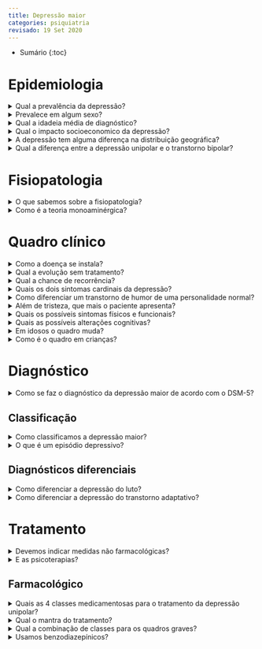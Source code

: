 ```yaml
---
title: Depressão maior
categories: psiquiatria
revisado: 19 Set 2020
---
```


* Sumário
{:toc}


# Epidemiologia

<details markdown="1">
<summary>Qual a prevalência da depressão?</summary>
8 a 16% da população. É o transtorno psiquiátrico de maior prevalência.
</details>

<details markdown="1">
<summary>Prevalece em algum sexo?</summary>
O dobro mais prevalente nas mulheres, com cerca de 2 mulhera para cada homem.
</details>

<details markdown="1">
<summary>Qual a idadeia média de diagnóstico?</summary>
Dos 20 aos 50 anos, com média de 40 anos; mas pode aparecer em qualquer idade.
</details>

<details markdown="1">
<summary>Qual o impacto socioeconomico da depressão?</summary>
É mais debilitante que DAC e DM e é a principal causa de anos vividos com incapacidade (YLD), além da principal causa de afastamento do trabalho no mundo.
</details>

<details markdown="1">
<summary>A depressão tem alguma diferença na distribuição geográfica?</summary>
É mais comum em áreas rurais do que urbanas.
</details>

<details markdown="1">
<summary>Qual a diferença entre a depressão unipolar e o transtorno bipolar?</summary>
Na depressão unipolar nós não temos episódios de mania ou hipomania, presentes no transtorno bipolar.
</details>

# Fisiopatologia

<details markdown="1">
<summary>O que sabemos sobre a fisiopatologia?</summary>
A fisiopatologia da depressão é extremamente complexa. Ainda não existe uma teoria capaz de explicar toda a doença, sendo descritas varias hipóteses complementares envovlendo genética, epigenética, neutrotransmissores, teorias inflamatorias e citocinas, estressores sociais, fatores ambientais, etc.
</details>

<details markdown="1">
<summary>Como é a teoria monoaminérgica?</summary>
Nessa teoria, as monoaminas são entendidas como a via final da depressão. Como se as alterações prévias no final resultassem na alteração desses três neurotransmissores, cada um relacionado a um conjunto de sintomas da depressão.

As monoaminas são:

1. Dopamina,
2. Serotonina e,
3. Noradrenalina.
</details>


# Quadro clínico

<details markdown="1">
<summary>Como a doença se instala?</summary>
Normalmente se apresenta com início insidioso ou subagudo.
</details>

<details markdown="1">
<summary>Qual a evolução sem tratamento?</summary>
Sem tratamento costuma remitir espontâneamente em 3 a 6 meses, entretanto, se o estressor continuar presente ela pode cronificar. Além disso, o tempo de doença não tratada, não apenas medicamentos, piora o prognóstico do paciente.
</details>

<details markdown="1">
<summary>Qual a chance de recorrência?</summary>
É uma doença **crônica** e **muito recorrente**. Quem já teve um episódio depressivo na vida tem uma chance de 50% de ter um segundo episódio. Para o terceiro e quarto episódio essas chances aumentam para 70% e 90%, respectivamente.
</details>

<details markdown="1">
<summary>Quais os dois sintomas cardinais da depressão?</summary>
Agora falando propriamente do quadro clínico, existem dois sintomas referidos como 'cardinais': a **tristeza** e **anedonia** — falta de vontade para executar tarefas.

1. **Tristeza**;
2. **Anedonia** — falta de prazer.
</details>

<details markdown="1">
<summary>Como diferenciar um transtorno de humor de uma personalidade normal?</summary>
A depressão deve sempre ser uma mudança em relação ao comportamento prévio do paciente. O indivíduo era alegre e que sentia prazer nas coisas mas agora chora com facilidade, fica pra baixo. Ou seja, de fato existe uma alteração do humor do paciente em relação ao seu estado considerado 'normal'.
</details>

<details markdown="1">
<summary>Além de tristeza, que mais o paciente apresenta?</summary>
1. Falta de ânimo, cansaço, fadiga;
2. Apatia;
3. Alterações de psicomotricidade — lentificação, catatonia, agitação, inquietação;
4. Culpa, inutilidade;
5. Baixa auto estima, irritabilidade;
6. Desesperança, ideação suicida.
</details>

<details markdown="1">
<summary>Quais os possíveis sintomas físicos e funcionais?</summary>
1. Alterações do sono — insônia ou hipersonia;
2. Alterações de apetite ou perda/ganha de peso;
3. Alterações de libido e sexuais;
4. Sintomas álgicos.
</details>

<details markdown="1">
<summary>Quais as possíveis alterações cognitivas?</summary>
1. Alteração da concentração;
2. Distorção da realidade, pensamentos repetitivos ou ruminativos;
3. Sintomas ansiosos;
4. Pode evoluir para sintomas psicóticos (quadros graves).

Com distorção de realidade aqui não estamos nos refeirondo a delírios ou alucinações, mas sim à possibilidade de o paciente começar a olhar a vida sobre um prisma muito negativo. Ele começa a focar demais nos eventos negativos, 'vê o copo sempre meio vazio'.
</details>

<details markdown="1">
<summary>Em idosos o quadro muda?</summary>
**Dependendo da idade do paciente** o quadro clínico pode ser um pouco diferente. Por exemplo, **idosos** costumam apresentar anedonia mas sem tristeza, além de mais lentificação, mais sintomas psicóticos, mais sintomas físicos e funcionais (sono, apetite, somatizações) e maior risco de suicícidio.
</details>

<details markdown="1">
<summary>Como é o quadro em crianças?</summary>
Já as **crianças** e os adolescentes, apresentam um quadro de humor mais disfórico (irritadiços) que pode ser perceptível de forma secundária com isolamento social, queda no rendimento escolar.
</details>

# Diagnóstico

<details markdown="1">
<summary>Como se faz o diagnóstico da depressão maior de acordo com o DSM-5?</summary>
Resumindo, são basicamente 9 sintomas sendo que para o diagnóstico são necessários **pelo menos 5 sintomas mais obrigatoriamente a tristeza e/ou anedonia**.

1. Triteza;
2. Anedonia;
3. Alterações de apetite ou peso;
4. Alterações de sono;
5. Alterações de psicomotricidade;
6. Fadiga ou falta de energia;
7. Inutilidade, culpa, auto recriminação;
8. Alterações de concentração ou indecisão;
9. Pensamentos recorrentes de morte.

Além disso, os sintomas devem estar presentes a maior parte dos dias por pelo menos 15 dias e precisam causar prejuízo e/ou sofrimento para a vida do paciente. Outras causas devem ser excluídas e além disso, existe um importantíssimo critério de exclusão: o paciente **nunca pode ter tido episódios de mania ou hipomania**.
</details>

## Classificação

<details markdown="1">
<summary>Como classificamos a depressão maior?</summary>
Após o diagnóstico podemos classificar a depressão em leve, moderada e grave levando em conta o número de sintomas, a gravidade, o grau de prejuízo e a associação com ideação suicida, sintomas psicóticos ou necessidade de internação.
</details>

<details markdown="1">
<summary>O que é um episódio depressivo?</summary>
Quando o paciente apresenta apenas 1 episódio depressivo, dizemos então que ele teve um episódio. A partir de 2 ou mais episódios já podemos dizer que o paciente tem depressão recorrente ou transtorno depressivo maior.

Para a separação dos episódios são necessários pelo menos 2 meses assintomáticos ou de quadro muito leve.
</details>

## Diagnósticos diferenciais

<details markdown="1">
<summary>Como diferenciar a depressão do luto?</summary>
No luto, a alteração de humor está muito relacionada à perda, um vazio, e o humor oscila, não sendo persistentemente depressivo, na forma de "ondas do luto" (algo faz a pessoa relembrar a perda e a tristeza volta). Outra diferença é que no luto os sintomas tendem a aliviar com o tempo enquanto que na depressão tendem a piorar. Mas sempre devemos ter em mente que o luto pode ser um gatilho para um episódio depressivo.
</details>

<details markdown="1">
<summary>Como diferenciar a depressão do transtorno adaptativo?</summary>
Outro diagnóstico diferencial se faz com o **transtorno adaptativo**, que está relacionado a problemas da vida como perdas, desemprego, separações, doenças médicas que podem gerar um quadro 'depressivo *like*' (tristeza, ruminações, alterações do sono e apetite). O episódio depressivo vai além do esperado em situações como essa e pode ser desencadeado.
</details>

# Tratamento

<details markdown="1">
<summary>Devemos indicar medidas não farmacológicas?</summary>
As medidas farmacológicas são sempre indicadas, como melhora do sono, exercícios físicos, nutrição, diminuição dos estressores.
</details>

<details markdown="1">
<summary>E as psicoterapias?</summary>
As terapias também são indicadas. Dentre as com mais evidências científicas, estão:

1. Terapia cognitivo comportamental (TCC);
2. Terapia interpessoal (TIP);
3. Terapia de ativação comportamental.
</details>


## Farmacológico

<details markdown="1">
<summary>Quais as 4 classes medicamentosas para o tratamento da depressão unipolar?</summary>
De tratamento farmacológico as opções incluem os ISRS (inibidores seletivos de recaptação da serotonina), os IRSN (inibidores de recaptação da serotonina e noradrenalina), antidepressivos tricíclicos e os atípicos.

1. ISRS;
2. IRSN;
3. ADT;
4. Atípicos.
</details>

<details markdown="1">
<summary>Qual o mantra do tratamento?</summary>
Na hora de prescrever medicações precisamos sempre avaliar a adesão ao tratamento e usar **dose suficiente por tempo suficiente**.
</details>

<details markdown="1">
<summary>Qual a combinação de classes para os quadros graves?</summary>
Nos quadros graves, podemos usar associações de antidepressivos, usar medicações que potencialiazam o efeito (lítio, antipsicóticos e hormônios tireoidianos), estimulação magnética transcraniana e a quetamina.
</details>

<details markdown="1">
<summary>Usamos benzodiazepínicos?</summary>
Sobre os benzodiazepínicos — eles não têm ação antidepressiva mas podem ser usados como coadjuvantes por um curto peíodo (tem sempre que ter hora pra começar e hora para terminar). Sempre devendo avaliar as contraindicações, como os idosos.
</details>
